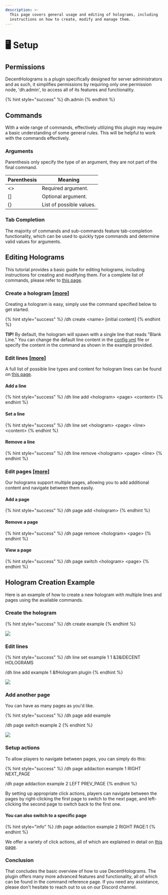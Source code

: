 ```yaml
---
description: >-
  This page covers general usage and editing of holograms, including
  instructions on how to create, modify and manage them.
---
```


# 🖥 Setup

## Permissions

DecentHolograms is a plugin specifically designed for server administrators and as such, it simplifies permissions by requiring only one permission node, 'dh.admin', to access all of its features and functionality.

{% hint style="success" %}
dh.admin
{% endhint %}

## Commands

With a wide range of commands, effectively utilizing this plugin may require a basic understanding of some general rules. This will be helpful to work with the commands effectively.

### Arguments

Parenthesis only specify the type of an argument, they are not part of the final command.

| Parenthesis | Meaning                  |
| ----------- | ------------------------ |
| <>          | Required argument.       |
| \[]         | Optional argument.       |
| {}          | List of possible values. |

### Tab Completion

The majority of commands and sub-commands feature tab-completion functionality, which can be used to quickly type commands and determine valid values for arguments.

## Editing Holograms

This tutorial provides a basic guide for editing holograms, including instructions for creating and modifying them. For a complete list of commands, please refer to [this page](commands/).

### Create a hologram [\[more\]](commands/hologram.md)

Creating a hologram is easy, simply use the command specified below to get started.

{% hint style="success" %}
/dh create \<name> \[initial content]
{% endhint %}

**TIP!** By default, the hologram will spawn with a single line that reads "Blank Line." You can change the default line content in the [config.yml](configuration/config.md) file or specify the content in the command as shown in the example provided.

### Edit lines [\[more\]](commands/hologram-line.md)

A full list of possible line types and content for hologram lines can be found on [this page](format-and-colors/).

#### Add a line

{% hint style="success" %}
/dh line add \<hologram> \<page> \<content>
{% endhint %}

#### Set a line

{% hint style="success" %}
/dh line set \<hologram> \<page> \<line> \<content>
{% endhint %}

#### Remove a line

{% hint style="success" %}
/dh line remove \<hologram> \<page> \<line>
{% endhint %}

### Edit pages [\[more\]](commands/hologram-pages.md)

Our holograms support multiple pages, allowing you to add additional content and navigate between them easily.

#### Add a page

{% hint style="success" %}
/dh page add \<hologram>
{% endhint %}

#### Remove a page

{% hint style="success" %}
/dh page remove \<hologram> \<page>
{% endhint %}

#### View a page

{% hint style="success" %}
/dh page switch \<hologram> \<page>
{% endhint %}



## Hologram Creation Example

Here is an example of how to create a new hologram with multiple lines and pages using the available commands.

### Create the hologram

{% hint style="success" %}
/dh create example
{% endhint %}

![](../.gitbook/assets/2021-11-30\_19.25.58.png)

### Edit lines

{% hint style="success" %}
/dh line set example 1 1 &3\&lDECENT HOLOGRAMS

/dh line add example 1 \&fHologram plugin
{% endhint %}

![](../.gitbook/assets/2021-11-30\_19.30.18.png)

### Add another page

You can have as many pages as you'd like.

{% hint style="success" %}
/dh page add example

/dh page switch example 2
{% endhint %}

![](../.gitbook/assets/2021-11-30\_19.34.46.png)

### Setup actions

To allow players to navigate between pages, you can simply do this:

{% hint style="success" %}
/dh page addaction example 1 RIGHT NEXT\_PAGE

/dh page addaction example 2 LEFT PREV\_PAGE
{% endhint %}

By setting up appropriate click actions, players can navigate between the pages by right-clicking the first page to switch to the next page, and left-clicking the second page to switch back to the first one.

#### You can also switch to a specific page

{% hint style="info" %}
/dh page addaction example 2 RIGHT PAGE:1
{% endhint %}

We offer a variety of click actions, all of which are explained in detail on [this page](actions.md).

### Conclusion

That concludes the basic overview of how to use DecentHolograms. The plugin offers many more advanced features and functionality, all of which can be found in the command reference page. If you need any assistance, please don't hesitate to reach out to us on our Discord channel.
